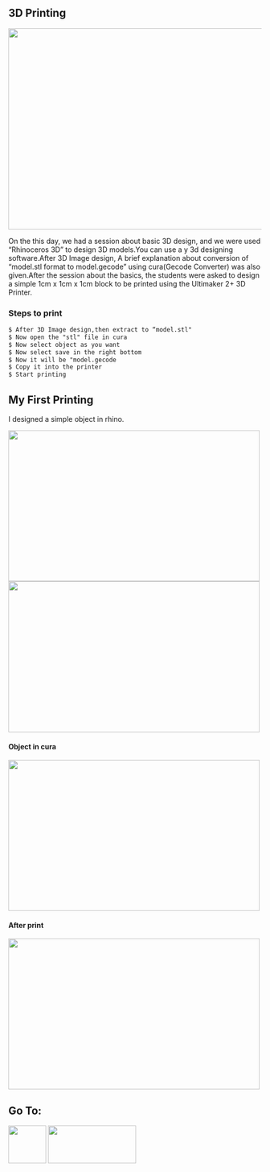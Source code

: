 ## 3D Printing

<img src="https://shaheenhyderk.github.io/P1.jpg" width="700" height="400">

On the this day, we had a session about basic 3D design, and we were used “Rhinoceros 3D” to design 3D models.You can use a y 3d designing software.After 3D Image design, A brief explanation about conversion of “model.stl format to model.gecode” using cura(Gecode Converter) was also given.After the session about the basics, the students were asked to design a simple 1cm x 1cm x 1cm block to be printed using the Ultimaker 2+ 3D Printer.

### Steps to print

```markdown
$ After 3D Image design,then extract to “model.stl" 
$ Now open the "stl" file in cura
$ Now select object as you want
$ Now select save in the right bottom
$ Now it will be "model.gecode
$ Copy it into the printer
$ Start printing
```

## My First Printing
 
 I designed a simple object in rhino.
 
 <img src="https://shaheenhyderk.github.io/f.jpg" width="500" height="300">
 
 <img src="https://shaheenhyderk.github.io/fi.jpg" width="500" height="300">
 
 
#### Object in cura 
 
 <img src="https://shaheenhyderk.github.io/fc.jpg" width="500" height="300">
 
#### After print
 
 <img src="https://shaheenhyderk.github.io/IMG_20170827_080000[1].jpg" width="500" height="300">
 
 
## Go To:
 
 [<img src="http://shaheenhyderk.github.io/ho.png" width="75" height="75">](https://shaheenhyderk.github.io/)
 [<img src="http://shaheenhyderk.github.io/go.jpg" width="175" height="75">](http://shaheenhyderk.github.io/selfie.github.io/)
